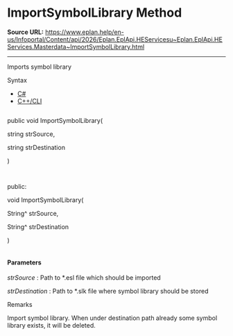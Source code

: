 # ImportSymbolLibrary Method

**Source URL:** https://www.eplan.help/en-us/Infoportal/Content/api/2026/Eplan.EplApi.HEServicesu~Eplan.EplApi.HEServices.Masterdata~ImportSymbolLibrary.html

---

Imports symbol library

Syntax

- [C#](#i-syntax-CS)
- [C++/CLI](#i-syntax-CPP2005)

```
```
public void ImportSymbolLibrary( 

   string strSource,

   string strDestination

)
```
```

```
```
public:

void ImportSymbolLibrary( 

   String^ strSource,

   String^ strDestination

)
```
```

#### Parameters

*strSource*
:   Path to \*.esl file which should be imported

*strDestination*
:   Path to \*.slk file where symbol library should be stored

Remarks

Import symbol library. When under destination path already some symbol library exists, it will be deleted.
